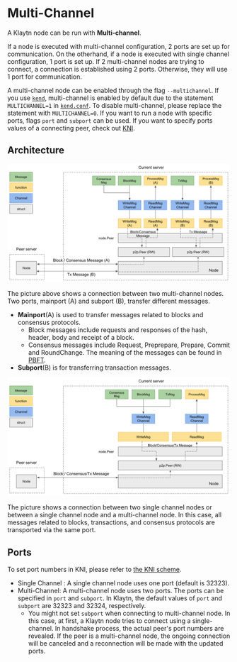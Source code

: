 # Multi-Channel <a id="multi-channel"></a>

A Klaytn node can be run with **Multi-channel**.

If a node is executed with multi-channel configuration, 2 ports are set up for communication. On the otherhand, if a node is executed with single channel configuration, 1 port is set up. If 2 multi-channel nodes are trying to connect, a connection is established using 2 ports. Otherwise, they will use 1 port for communication.

A multi-channel node can be enabled through the flag `--multichannel`. If you use [`kend`](../../node/endpoint-node/operation-guide/starting-stopping-en.md), multi-channel is enabled by default due to the statement `MULTICHANNEL=1` in [`kend.conf`](../../node/endpoint-node/operation-guide/configuration.md). To disable multi-channel, please replace the statement with `MULTICHANNEL=0`. If you want to run a node with specific ports, flags `port` and `subport` can be used. If you want to specify ports values of a connecting peer, check out [KNI](./kni.md).

## Architecture <a id="architecture"></a>

![Multi-Channel Server](../images/multichannel.png)

The picture above shows a connection between two multi-channel nodes. Two ports, mainport (A) and subport (B), transfer different messages.
* **Mainport**(A) is used to transfer messages related to blocks and consensus protocols.
  * Block messages include requests and responses of the hash, header, body and receipt of a block.
  * Consensus messages include Request, Preprepare, Prepare, Commit and RoundChange. The meaning of the messages can be found in [PBFT](./consensus-mechanism.md#pbft-practical-byzantine-fault-tolerance).
* **Subport**(B) is for transferring transaction messages.

![Single Channel Server](../images/singlechannel.png)

The picture shows a connection between two single channel nodes or between a single channel node and a multi-channel node. In this case, all messages related to blocks, transactions, and consensus protocols are transported via the same port.

## Ports  <a id="multichannel-port"></a>

To set port numbers in KNI, please refer to [the KNI scheme](./kni.md).
* Single Channel : A single channel node uses one port (default is 32323).
* Multi-Channel: A multi-channel node uses two ports. The ports can be specified in `port` and `subport`. In Klaytn, the default values of `port` and `subport` are 32323 and 32324, respectively.
    * You might not set `subport` when connecting to multi-channel node. In this case, at first, a Klaytn node tries to connect using a single-channel. In handshake process, the actual peer's port numbers are revealed. If the peer is a multi-channel node, the ongoing connection will be canceled and a reconnection will be made with the updated ports.
